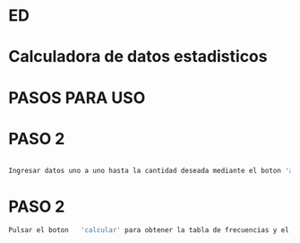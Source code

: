 # ED

# Calculadora de datos estadisticos

# PASOS PARA USO
# PASO 2

```bash

Ingresar datos uno a uno hasta la cantidad deseada mediante el boton 'agregar'
```
# PASO 2
```bash
Pulsar el boton   'calcular' para obtener la tabla de frecuencias y el resultado  
```

